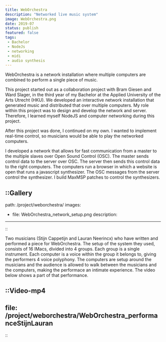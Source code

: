```yaml
---
title: WebOrchestra
description: "Networked live music system"
image: WebOrchestra.png
date: 2019-07
status: publish
featured: false
tags:
 - Bachelor
 - NodeJs
 - networking
 - midi
 - audio synthesis
---
```


WebOrchestra is a network installation where multiple computers are combined to perform a single piece of music.

This project started out as a collaboration project with Bram Giesen and Ward Slager, in the third year of my Bachelor at the Applied University of the Arts Utrecht (HKU). We developed an interactive network installation that generated music and distributed that over multiple computers. My role within this project was to design and develop the network and server. Therefore, I learned myself NodeJS and computer networking during this project.

After this project was done, I continued on my own. I wanted to implement real-time control, so musicians would be able to play the networked computers.

I developed a network that allows for fast communication from a master to the multiple slaves over Open Sound Control (OSC). The master sends control data to the server over OSC. The server then sends this control data to the right computers. The computers run a browser in which a website is open that runs a javascript synthesizer. The OSC messages from the server control the synthesizer. I build MaxMSP patches to control the synthesizers.

::Gallery
---
path: /project/weborchestra/
images:
- file: WebOrchestra_network_setup.png
  description:
---
::

Two musicians (Stijn Cappetijn and Lauran Neerincx) who have written and performed a piece for WebOrchestra. The setup of the system they used, consists of 16 IMacs, divided into 4 groups. Each group is a single instrument. Each computer is a voice within the group it belongs to, giving the performers 4 voice polyphony. The computers are setup around the musicians and the audience is allowed to walk between the musicians and the computers, making the performace an intimate experience. The video below shows a part of that performance.

::Video-mp4
---
file: /project/weborchestra/WebOrchestra_performanceStijnLauran
---
::
